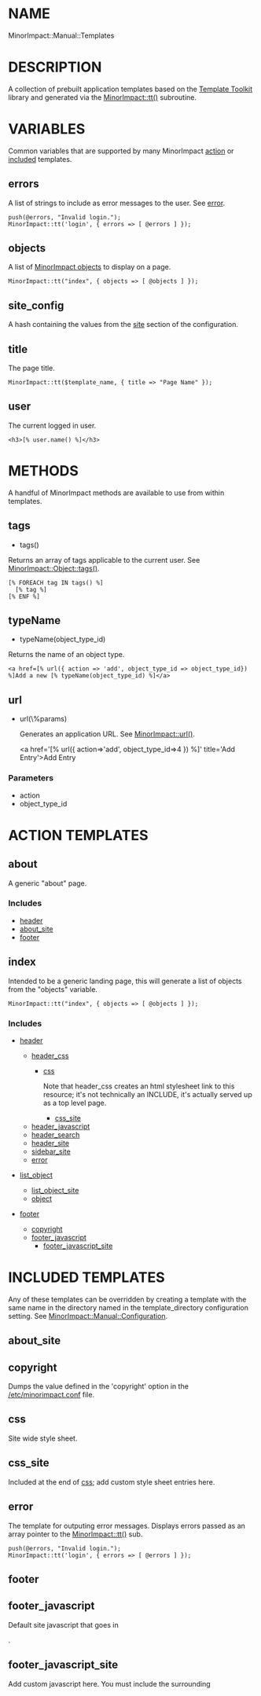 # NAME

MinorImpact::Manual::Templates

# DESCRIPTION

A collection of prebuilt application templates based on the [Template Toolkit](https://metacpan.org/pod/Template.md)
library and generated via the [MinorImpact::tt()](./MinorImpact.md#tt) subroutine.

# VARIABLES

Common variables that are supported by many MinorImpact [action](#action-templates) or [included](#included-templates) templates.

## errors

A list of strings to include as error messages to the user.
See [error](#error).

    push(@errors, "Invalid login.");
    MinorImpact::tt('login', { errors => [ @errors ] });

## objects

A list of [MinorImpact objects](./MinorImpact_Object.md) to display on a page.

    MinorImpact::tt("index", { objects => [ @objects ] });

## site\_config

A hash containing the values from the [site](./MinorImpact_Manual_Configuration.md#site) section
of the configuration.

## title

The page title.

    MinorImpact::tt($template_name, { title => "Page Name" });

## user

The current logged in user.

    <h3>[% user.name() %]</h3>

# METHODS

A handful of MinorImpact methods are available to use from within templates.

## tags

- tags()

Returns an array of tags applicable to the current user.  See [MinorImpact::Object::tags()](./MinorImpact_Object.md#tags).

    [% FOREACH tag IN tags() %]
      [% tag %]
    [% ENF %]

## typeName

- typeName(object\_type\_id)

Returns the name of an object type.

    <a href=[% url({ action => 'add', object_type_id => object_type_id}) %]Add a new [% typeName(object_type_id) %]</a>

## url

- url(\\%params)

    Generates an application URL. See [MinorImpact::url()](./MinorImpact.md#url).

    <a href='[% url({ action=>'add', object_type_id=>4 }) %]' title='Add Entry'>Add Entry</a>

### Parameters

- action
- object\_type\_id

# ACTION TEMPLATES

## about

A generic "about" page.

### Includes

- [header](#header)
- [about\_site](#about_site)
- [footer](#footer)

## index

Intended to be a generic landing page, this will generate a list of objects from the "objects"
variable.

    MinorImpact::tt("index", { objects => [ @objects ] });

### Includes

- [header](#header)
    - [header\_css](#header_css)
        - [css](#css)

            Note that header\_css creates an html stylesheet link to this resource; it's not technically an INCLUDE, it's actually
            served up as a top level page.

            - [css\_site](#css_site)
    - [header\_javascript](#header_javascript)
    - [header\_search](#header_search)
    - [header\_site](#header_site)
    - [sidebar\_site](#sidebar_site)
    - [error](#error)

- [list\_object](#list_object)
    - [list\_object\_site](#list_object_site)
    - [object](#object)

- [footer](#footer)
    - [copyright](#copyright)
    - [footer\_javascript](#footer_javascript)
        - [footer\_javascript\_site](#footer_javascript_site)

# INCLUDED TEMPLATES

Any of these templates can be overridden by creating a template with the same name in the
directory named in the template\_directory configuration setting. See [MinorImpact::Manual::Configuration](./Minorimpact_Manual_Configuration.md#settings).

## about\_site

## copyright

Dumps the value defined in the 'copyright' option in the 
[/etc/minorimpact.conf](./MinorImpact_Manual_Configuration.md#configurationfile) file.

## css

Site wide style sheet.

## css\_site

Included at the end of [css](#css); add custom style sheet entries here.

## error

The template for outputing error messages.  Displays errors passed as an array pointer to the 
[MinorImpact::tt()](./MinorImpact.md#tt) sub.

    push(@errors, "Invalid login.");
    MinorImpact::tt('login', { errors => [ @errors ] });

## footer

## footer\_javascript

Default site javascript that goes in <footer>.

## footer\_javascript\_site

Add custom javascript here.  You must include the surrounding <script> tags.

## header

Included at the top of most pages, includes DOCTYPE and meta tags, and CGI headers. If you override
this template with your own, remember to account for  the "Content-type: text/html\\n\\n" header, which is
included in the default.  The stock version of this template also includes generic top and side navigation
bars, a search box, and links to various site functions, including user login and settings.  Subject to change
and may not be suitable for some (or any) applications.

### Variables

- title

    Use this as the page <title>.  Can be set when the main page is called:

        MinorImpact::tt($template_name, { title => "Page Name" });

    ...or set from the calling template:

        [% INCLUDE header title='Page Name' %]

## header\_css

Includes external libraries and creates a html "stylesheet" link to [css](#css).

## header\_javascript

## header\_script

Default site javascript that goes in <head>.

## header\_site

Add custom html to the header here.

## list\_object

Generates a list of [object](#object) templates from the "objects" array passed to 
[MinorImpact::tt()](./MinorImpact.md#tt).

    MinorImpact::tt($template_name, { objects => [ @objects ] });

## list\_object\_site

Insert custom template output here.

## object

Called for each object in the "objects" array, this is a fairly complicated template designed to output
a [MinorImpact object](./MinorImpact_Object.md)'s [toString() method](./MinorImpact_Object.md#tostring), with the
"column" format.

## object\_link

The object's name as a link to the /object/<id> page.

## object\_page

A shorter version of [object](#object), but a longer version of [object\_link](#object_link).

## sidebar\_site

Add custom sidebare entries here.  Items should follow the format:

            <div class="w3-row">
                <div class="w3-col s3">
                    &nbsp;
                </div>
                <div class="w3-col s9">
                    <a class="w3-bar-item w3-button" href='[% url({ action=>'ACTION' }) %]'>TEXT</a>
                </div>
            </div>

# AUTHOR

Patrick Gillan <pgillan@minorimpact.com>
